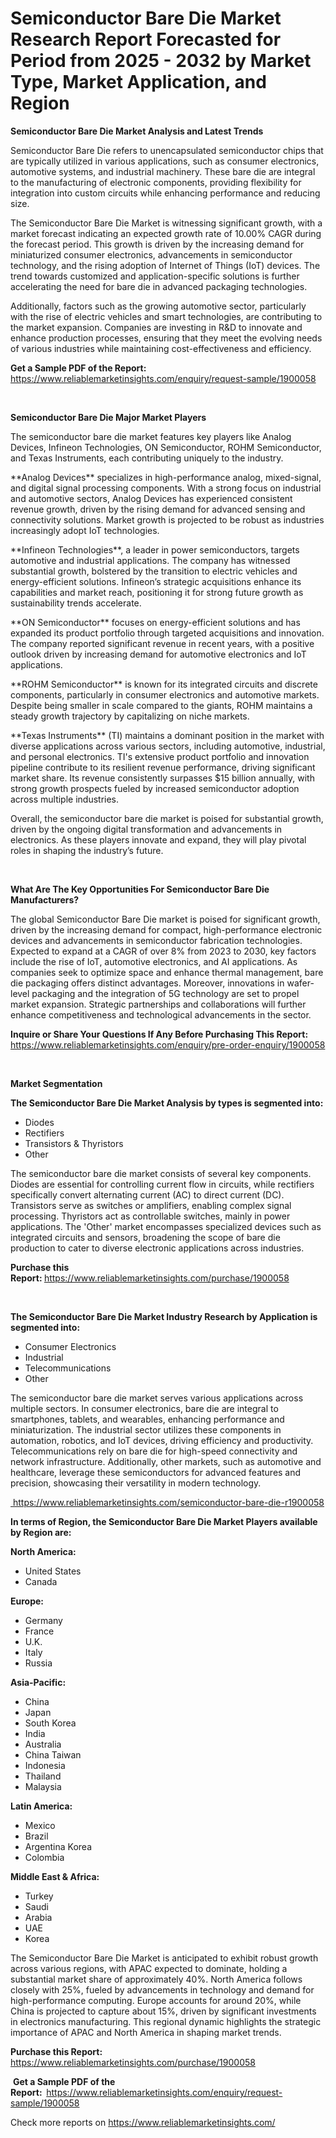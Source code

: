 <p><h1>Semiconductor Bare Die Market Research Report Forecasted for Period from 2025 -  2032 by Market Type, Market Application, and Region</h1></p><p><strong>Semiconductor Bare Die Market Analysis and Latest Trends</strong></p>
<p><p>Semiconductor Bare Die refers to unencapsulated semiconductor chips that are typically utilized in various applications, such as consumer electronics, automotive systems, and industrial machinery. These bare die are integral to the manufacturing of electronic components, providing flexibility for integration into custom circuits while enhancing performance and reducing size.</p><p>The Semiconductor Bare Die Market is witnessing significant growth, with a market forecast indicating an expected growth rate of 10.00% CAGR during the forecast period. This growth is driven by the increasing demand for miniaturized consumer electronics, advancements in semiconductor technology, and the rising adoption of Internet of Things (IoT) devices. The trend towards customized and application-specific solutions is further accelerating the need for bare die in advanced packaging technologies. </p><p>Additionally, factors such as the growing automotive sector, particularly with the rise of electric vehicles and smart technologies, are contributing to the market expansion. Companies are investing in R&D to innovate and enhance production processes, ensuring that they meet the evolving needs of various industries while maintaining cost-effectiveness and efficiency.</p></p>
<p><strong>Get a Sample PDF of the Report:&nbsp;</strong> <a href="https://www.reliablemarketinsights.com/enquiry/request-sample/1900058?utm_campaign=2217&utm_medium=2&utm_source=Github&utm_content=ia&utm_term=10022025&utm_id=semiconductor-bare-die">https://www.reliablemarketinsights.com/enquiry/request-sample/1900058</a></p>
<p>&nbsp;</p>
<p><strong>Semiconductor Bare Die Major Market Players</strong></p>
<p><p>The semiconductor bare die market features key players like Analog Devices, Infineon Technologies, ON Semiconductor, ROHM Semiconductor, and Texas Instruments, each contributing uniquely to the industry.</p><p>**Analog Devices** specializes in high-performance analog, mixed-signal, and digital signal processing components. With a strong focus on industrial and automotive sectors, Analog Devices has experienced consistent revenue growth, driven by the rising demand for advanced sensing and connectivity solutions. Market growth is projected to be robust as industries increasingly adopt IoT technologies.</p><p>**Infineon Technologies**, a leader in power semiconductors, targets automotive and industrial applications. The company has witnessed substantial growth, bolstered by the transition to electric vehicles and energy-efficient solutions. Infineon’s strategic acquisitions enhance its capabilities and market reach, positioning it for strong future growth as sustainability trends accelerate.</p><p>**ON Semiconductor** focuses on energy-efficient solutions and has expanded its product portfolio through targeted acquisitions and innovation. The company reported significant revenue in recent years, with a positive outlook driven by increasing demand for automotive electronics and IoT applications.</p><p>**ROHM Semiconductor** is known for its integrated circuits and discrete components, particularly in consumer electronics and automotive markets. Despite being smaller in scale compared to the giants, ROHM maintains a steady growth trajectory by capitalizing on niche markets.</p><p>**Texas Instruments** (TI) maintains a dominant position in the market with diverse applications across various sectors, including automotive, industrial, and personal electronics. TI's extensive product portfolio and innovation pipeline contribute to its resilient revenue performance, driving significant market share. Its revenue consistently surpasses $15 billion annually, with strong growth prospects fueled by increased semiconductor adoption across multiple industries.</p><p>Overall, the semiconductor bare die market is poised for substantial growth, driven by the ongoing digital transformation and advancements in electronics. As these players innovate and expand, they will play pivotal roles in shaping the industry’s future.</p></p>
<p>&nbsp;</p>
<p><strong>What Are The Key Opportunities For Semiconductor Bare Die Manufacturers?</strong></p>
<p><p>The global Semiconductor Bare Die market is poised for significant growth, driven by the increasing demand for compact, high-performance electronic devices and advancements in semiconductor fabrication technologies. Expected to expand at a CAGR of over 8% from 2023 to 2030, key factors include the rise of IoT, automotive electronics, and AI applications. As companies seek to optimize space and enhance thermal management, bare die packaging offers distinct advantages. Moreover, innovations in wafer-level packaging and the integration of 5G technology are set to propel market expansion. Strategic partnerships and collaborations will further enhance competitiveness and technological advancements in the sector.</p></p>
<p><strong>Inquire or Share Your Questions If Any Before Purchasing This Report:</strong> <a href="https://www.reliablemarketinsights.com/enquiry/pre-order-enquiry/1900058?utm_campaign=2217&utm_medium=2&utm_source=Github&utm_content=ia&utm_term=10022025&utm_id=semiconductor-bare-die">https://www.reliablemarketinsights.com/enquiry/pre-order-enquiry/1900058</a></p>
<p>&nbsp;</p>
<p><strong>Market Segmentation</strong></p>
<p><strong>The Semiconductor Bare Die Market Analysis by types is segmented into:</strong></p>
<p><ul><li>Diodes</li><li>Rectifiers</li><li>Transistors & Thyristors</li><li>Other</li></ul></p>
<p><p>The semiconductor bare die market consists of several key components. Diodes are essential for controlling current flow in circuits, while rectifiers specifically convert alternating current (AC) to direct current (DC). Transistors serve as switches or amplifiers, enabling complex signal processing. Thyristors act as controllable switches, mainly in power applications. The 'Other' market encompasses specialized devices such as integrated circuits and sensors, broadening the scope of bare die production to cater to diverse electronic applications across industries.</p></p>
<p><strong>Purchase this Report:&nbsp;</strong><a href="https://www.reliablemarketinsights.com/purchase/1900058?utm_campaign=2217&utm_medium=2&utm_source=Github&utm_content=ia&utm_term=10022025&utm_id=semiconductor-bare-die">https://www.reliablemarketinsights.com/purchase/1900058</a></p>
<p>&nbsp;</p>
<p><strong>The Semiconductor Bare Die Market Industry Research by Application is segmented into:</strong></p>
<p><ul><li>Consumer Electronics</li><li>Industrial</li><li>Telecommunications</li><li>Other</li></ul></p>
<p><p>The semiconductor bare die market serves various applications across multiple sectors. In consumer electronics, bare die are integral to smartphones, tablets, and wearables, enhancing performance and miniaturization. The industrial sector utilizes these components in automation, robotics, and IoT devices, driving efficiency and productivity. Telecommunications rely on bare die for high-speed connectivity and network infrastructure. Additionally, other markets, such as automotive and healthcare, leverage these semiconductors for advanced features and precision, showcasing their versatility in modern technology.</p></p>
<p><a href="https://www.reliablemarketinsights.com/semiconductor-bare-die-r1900058?utm_campaign=2217&utm_medium=2&utm_source=Github&utm_content=ia&utm_term=10022025&utm_id=semiconductor-bare-die">&nbsp;https://www.reliablemarketinsights.com/semiconductor-bare-die-r1900058</a></p>
<p><strong>In terms of Region, the Semiconductor Bare Die Market Players available by Region are:</strong></p>
<p>
    <p> <strong> North America: </strong>
        <ul>
            <li>United States</li>
            <li>Canada</li>
        </ul>
        </p> 
    <p> <strong> Europe: </strong>
        <ul>
            <li>Germany</li>
            <li>France</li>
            <li>U.K.</li>
            <li>Italy</li>
            <li>Russia</li>
        </ul>
        </p> 
    <p> <strong> Asia-Pacific: </strong>
        <ul>
            <li>China</li>
            <li>Japan</li>
            <li>South Korea</li>
            <li>India</li>
            <li>Australia</li>
            <li>China Taiwan</li>
            <li>Indonesia</li>
            <li>Thailand</li>
            <li>Malaysia</li>
        </ul>
        </p> 
    <p> <strong> Latin America: </strong>
        <ul>
            <li>Mexico</li>
            <li>Brazil</li>
            <li>Argentina Korea</li>
            <li>Colombia</li>
        </ul>
        </p> 
    <p> <strong> Middle East & Africa: </strong>
        <ul>
            <li>Turkey</li>
            <li>Saudi</li>
            <li>Arabia</li>
            <li>UAE</li>
            <li>Korea</li>
        </ul>
    </p>
    </p>
<p><p>The Semiconductor Bare Die Market is anticipated to exhibit robust growth across various regions, with APAC expected to dominate, holding a substantial market share of approximately 40%. North America follows closely with 25%, fueled by advancements in technology and demand for high-performance computing. Europe accounts for around 20%, while China is projected to capture about 15%, driven by significant investments in electronics manufacturing. This regional dynamic highlights the strategic importance of APAC and North America in shaping market trends.</p></p>
<p><strong>Purchase this Report: </strong><a href="https://www.reliablemarketinsights.com/purchase/1900058?utm_campaign=2217&utm_medium=2&utm_source=Github&utm_content=ia&utm_term=10022025&utm_id=semiconductor-bare-die">https://www.reliablemarketinsights.com/purchase/1900058</a></p>
<p>&nbsp;<strong>Get a Sample PDF of the Report:&nbsp;&nbsp;</strong><a href="https://www.reliablemarketinsights.com/enquiry/request-sample/1900058?utm_campaign=2217&utm_medium=2&utm_source=Github&utm_content=ia&utm_term=10022025&utm_id=semiconductor-bare-die">https://www.reliablemarketinsights.com/enquiry/request-sample/1900058</a></p>
<p><strong></strong></p>
<p>Check more reports on <a href="https://www.reliablemarketinsights.com/?utm_campaign=2217&utm_medium=2&utm_source=Github&utm_content=ia&utm_term=10022025&utm_id=semiconductor-bare-die">https://www.reliablemarketinsights.com/</a></p>